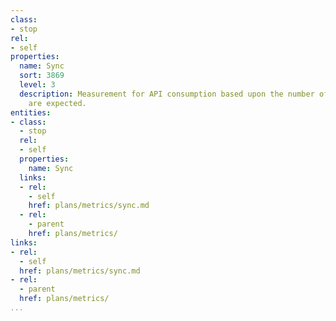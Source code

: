 ```yaml
---
class:
- stop
rel:
- self
properties:
  name: Sync
  sort: 3869
  level: 3
  description: Measurement for API consumption based upon the number of syncs that
    are expected.
entities:
- class:
  - stop
  rel:
  - self
  properties:
    name: Sync
  links:
  - rel:
    - self
    href: plans/metrics/sync.md
  - rel:
    - parent
    href: plans/metrics/
links:
- rel:
  - self
  href: plans/metrics/sync.md
- rel:
  - parent
  href: plans/metrics/
...
```

